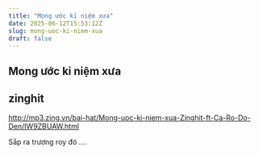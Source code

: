 ```yaml
---
title: "Mong ước kỉ niệm xưa"
date: 2025-06-12T15:53:12Z
slug: mong-uoc-ki-niem-xua
draft: false
---
```


## Mong ước kỉ niệm xưa

## zinghit

http://mp3.zing.vn/bai-hat/Mong-uoc-ki-niem-xua-Zinghit-ft-Ca-Ro-Do-Den/IW9ZBUAW.html
 
Sắp ra trương roy đó ....